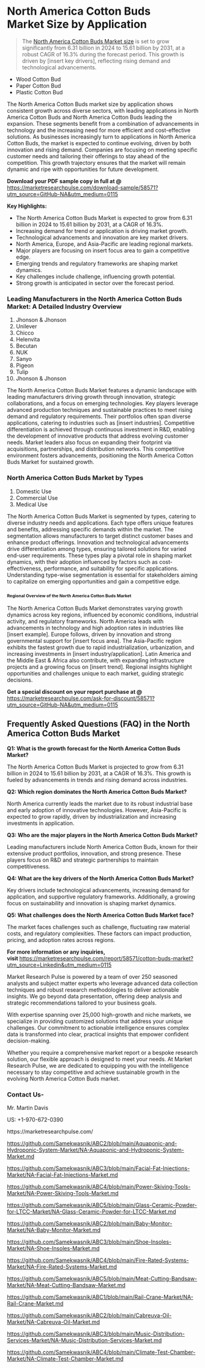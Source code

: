 <h1>North America Cotton Buds Market&nbsp;Size by Application</h1><blockquote><p>The <a href="https://marketresearchpulse.com/download-sample/58571?utm_source=GitHub-NA&amp;utm_medium=0115">North America Cotton Buds Market size</a> is set to grow significantly from 6.31 billion in 2024 to 15.61 billion by 2031, at a robust CAGR of 16.3% during the forecast period. This growth is driven by [insert key drivers], reflecting rising demand and technological advancements.</p></blockquote><ul><li>Wood Cotton Bud<li> Paper Cotton Bud<li> Plastic Cotton Bud</li></ul><p>The North America Cotton Buds market size by application shows consistent growth across diverse sectors, with leading applications in North America Cotton Buds and North America Cotton Buds leading the expansion. These segments benefit from a combination of advancements in technology and the increasing need for more efficient and cost-effective solutions. As businesses increasingly turn to applications in North America Cotton Buds, the market is expected to continue evolving, driven by both innovation and rising demand. Companies are focusing on meeting specific customer needs and tailoring their offerings to stay ahead of the competition. This growth trajectory ensures that the market will remain dynamic and ripe with opportunities for future development.</p><p><strong>Download your PDF sample copy in full at @ </strong><a href="https://marketresearchpulse.com/download-sample/58571?utm_source=GitHub-NA&amp;utm_medium=0115">https://marketresearchpulse.com/download-sample/58571?utm_source=GitHub-NA&amp;utm_medium=0115</a></p><p><strong>Key Highlights: </strong></p><ul><li>The North America Cotton Buds Market is expected to grow from 6.31 billion in 2024 to 15.61 billion by 2031, at a CAGR of 16.3%.</li><li>Increasing demand for trend or application is driving market growth.</li><li>Technological advancements and innovation are key market drivers.</li><li>North America, Europe, and Asia-Pacific are leading regional markets.</li><li>Major players are focusing on insert focus area to gain a competitive edge.</li><li>Emerging trends and regulatory frameworks are shaping market dynamics.</li><li>Key challenges include challenge, influencing growth potential.</li><li>Strong growth is anticipated in sector over the forecast period.</li></ul><h3>Leading Manufacturers in the North America Cotton Buds Market: A Detailed Industry Overview</h3><ol><li>Jhonson & Jhonson</li><li>Unilever</li><li>Chicco</li><li>Helenvita</li><li>Becutan</li><li>NUK</li><li>Sanyo</li><li>Pigeon</li><li>Tulip</li><li>Jhonson & Jhonson</li></ol><div class="flex max-w-full flex-col flex-grow"><div class="min-h-8 text-message flex w-full flex-col items-end gap-2 whitespace-normal break-words [.text-message+&amp;]:mt-5" dir="auto" data-message-author-role="assistant" data-message-id="fd8432e4-4910-450d-b182-61b7bfb0a01f" data-message-model-slug="gpt-4o"><div class="flex w-full flex-col gap-1 empty:hidden first:pt-[3px]"><div class="markdown prose w-full break-words dark:prose-invert light"><p>The North America Cotton Buds Market features a dynamic landscape with leading manufacturers driving growth through innovation, strategic collaborations, and a focus on emerging technologies. Key players leverage advanced production techniques and sustainable practices to meet rising demand and regulatory requirements. Their portfolios often span diverse applications, catering to industries such as [insert industries]. Competitive differentiation is achieved through continuous investment in R&amp;D, enabling the development of innovative products that address evolving customer needs. Market leaders also focus on expanding their footprint via acquisitions, partnerships, and distribution networks. This competitive environment fosters advancements, positioning the North America Cotton Buds Market for sustained growth.</p></div></div></div></div><h3>North America Cotton Buds Market by Types</h3><ol><li>Domestic Use<li> Commercial Use<li> Medical Use</li></ol><div class="flex max-w-full flex-col flex-grow"><div class="min-h-8 text-message flex w-full flex-col items-end gap-2 whitespace-normal break-words [.text-message+&amp;]:mt-5" dir="auto" data-message-author-role="assistant" data-message-id="084470be-0bb7-4664-bddf-5156b4f41249" data-message-model-slug="gpt-4o-mini"><div class="flex w-full flex-col gap-1 empty:hidden first:pt-[3px]"><div class="markdown prose w-full break-words dark:prose-invert light"><p>The North America Cotton Buds Market is segmented by types, catering to diverse industry needs and applications. Each type offers unique features and benefits, addressing specific demands within the market. The segmentation allows manufacturers to target distinct customer bases and enhance product offerings. Innovation and technological advancements drive differentiation among types, ensuring tailored solutions for varied end-user requirements. These types play a pivotal role in shaping market dynamics, with their adoption influenced by factors such as cost-effectiveness, performance, and suitability for specific applications. Understanding type-wise segmentation is essential for stakeholders aiming to capitalize on emerging opportunities and gain a competitive edge.</p></div></div></div></div><h3><span style="font-size: 11px;">Regional Overview of the North America Cotton Buds Market</span></h3><div class="flex max-w-full flex-col flex-grow"><div class="min-h-8 text-message flex w-full flex-col items-end gap-2 whitespace-normal break-words [.text-message+&amp;]:mt-5" dir="auto" data-message-author-role="assistant" data-message-id="e9038762-ce64-4e30-91c9-9bd413514231" data-message-model-slug="gpt-4o-mini"><div class="flex w-full flex-col gap-1 empty:hidden first:pt-[3px]"><div class="markdown prose w-full break-words dark:prose-invert light"><p>The North America Cotton Buds Market demonstrates varying growth dynamics across key regions, influenced by economic conditions, industrial activity, and regulatory frameworks. North America leads with advancements in technology and high adoption rates in industries like [insert example]. Europe follows, driven by innovation and strong governmental support for [insert focus area]. The Asia-Pacific region exhibits the fastest growth due to rapid industrialization, urbanization, and increasing investments in [insert industry/application]. Latin America and the Middle East &amp; Africa also contribute, with expanding infrastructure projects and a growing focus on [insert trend]. Regional insights highlight opportunities and challenges unique to each market, guiding strategic decisions.</p></div></div></div></div><p><strong>Get a special discount on your report purchase at @ </strong><a href="https://marketresearchpulse.com/ask-for-discount/58571?utm_source=GitHub-NA&amp;utm_medium=0115">https://marketresearchpulse.com/ask-for-discount/58571?utm_source=GitHub-NA&amp;utm_medium=0115</a></p><h2>Frequently Asked Questions (FAQ) in the North America Cotton Buds Market</h2><p><strong>Q1: What is the growth forecast for the North America Cotton Buds Market?</strong></p><p>The North America Cotton Buds Market is projected to grow from 6.31 billion in 2024 to 15.61 billion by 2031, at a CAGR of 16.3%. This growth is fueled by advancements in trends and rising demand across industries.</p><p><strong>Q2: Which region dominates the North America Cotton Buds Market?</strong></p><p>North America currently leads the market due to its robust industrial base and early adoption of innovative technologies. However, Asia-Pacific is expected to grow rapidly, driven by industrialization and increasing investments in application.</p><p><strong>Q3: Who are the major players in the North America Cotton Buds Market?</strong></p><p>Leading manufacturers include North America Cotton Buds, known for their extensive product portfolios, innovation, and strong presence. These players focus on R&amp;D and strategic partnerships to maintain competitiveness.</p><p><strong>Q4: What are the key drivers of the North America Cotton Buds Market?</strong></p><p>Key drivers include technological advancements, increasing demand for application, and supportive regulatory frameworks. Additionally, a growing focus on sustainability and innovation is shaping market dynamics.</p><p><strong>Q5: What challenges does the North America Cotton Buds Market face?</strong></p><p>The market faces challenges such as challenge, fluctuating raw material costs, and regulatory complexities. These factors can impact production, pricing, and adoption rates across regions.</p><p><strong>For more information or any inquiries, visit&nbsp;</strong><a href="https://marketresearchpulse.com/report/58571/cotton-buds-market?utm_source=Linkedin&utm_medium=0115">https://marketresearchpulse.com/report/58571/cotton-buds-market?utm_source=Linkedin&utm_medium=0115</a></p><p>Market Research Pulse is powered by a team of over 250 seasoned analysts and subject matter experts who leverage advanced data collection techniques and robust research methodologies to deliver actionable insights. We go beyond data presentation, offering deep analysis and strategic recommendations tailored to your business goals.</p><p>With expertise spanning over 25,000 high-growth and niche markets, we specialize in providing customized solutions that address your unique challenges. Our commitment to actionable intelligence ensures complex data is transformed into clear, practical insights that empower confident decision-making.</p><p>Whether you require a comprehensive market report or a bespoke research solution, our flexible approach is designed to meet your needs. At Market Research Pulse, we are dedicated to equipping you with the intelligence necessary to stay competitive and achieve sustainable growth in the evolving North America Cotton Buds market.</p><h3><strong>Contact Us-</strong></h3><p>Mr. Martin Davis</p><p>US: +1-970-672-0390</p><p>https://marketresearchpulse.com/</p><p><a href="https://github.com/Samekwasnik/ABC2/blob/main/Aquaponic-and-Hydroponic-System-Market/NA-Aquaponic-and-Hydroponic-System-Market.md">https://github.com/Samekwasnik/ABC2/blob/main/Aquaponic-and-Hydroponic-System-Market/NA-Aquaponic-and-Hydroponic-System-Market.md</a></p><p><a href="https://github.com/Samekwasnik/ABC3/blob/main/Facial-Fat-Injections-Market/NA-Facial-Fat-Injections-Market.md">https://github.com/Samekwasnik/ABC3/blob/main/Facial-Fat-Injections-Market/NA-Facial-Fat-Injections-Market.md</a></p><p><a href="https://github.com/Samekwasnik/ABC4/blob/main/Power-Skiving-Tools-Market/NA-Power-Skiving-Tools-Market.md">https://github.com/Samekwasnik/ABC4/blob/main/Power-Skiving-Tools-Market/NA-Power-Skiving-Tools-Market.md</a></p><p><a href="https://github.com/Samekwasnik/ABC5/blob/main/Glass-Ceramic-Powder-for-LTCC-Market/NA-Glass-Ceramic-Powder-for-LTCC-Market.md">https://github.com/Samekwasnik/ABC5/blob/main/Glass-Ceramic-Powder-for-LTCC-Market/NA-Glass-Ceramic-Powder-for-LTCC-Market.md</a></p><p><a href="https://github.com/Samekwasnik/ABC2/blob/main/Baby-Monitor-Market/NA-Baby-Monitor-Market.md">https://github.com/Samekwasnik/ABC2/blob/main/Baby-Monitor-Market/NA-Baby-Monitor-Market.md</a></p><p><a href="https://github.com/Samekwasnik/ABC3/blob/main/Shoe-Insoles-Market/NA-Shoe-Insoles-Market.md">https://github.com/Samekwasnik/ABC3/blob/main/Shoe-Insoles-Market/NA-Shoe-Insoles-Market.md</a></p><p><a href="https://github.com/Samekwasnik/ABC4/blob/main/Fire-Rated-Systems-Market/NA-Fire-Rated-Systems-Market.md">https://github.com/Samekwasnik/ABC4/blob/main/Fire-Rated-Systems-Market/NA-Fire-Rated-Systems-Market.md</a></p><p><a href="https://github.com/Samekwasnik/ABC5/blob/main/Meat-Cutting-Bandsaw-Market/NA-Meat-Cutting-Bandsaw-Market.md">https://github.com/Samekwasnik/ABC5/blob/main/Meat-Cutting-Bandsaw-Market/NA-Meat-Cutting-Bandsaw-Market.md</a></p><p><a href="https://github.com/Samekwasnik/ABC1/blob/main/Rail-Crane-Market/NA-Rail-Crane-Market.md">https://github.com/Samekwasnik/ABC1/blob/main/Rail-Crane-Market/NA-Rail-Crane-Market.md</a></p><p><a href="https://github.com/Samekwasnik/ABC2/blob/main/Cabreuva-Oil-Market/NA-Cabreuva-Oil-Market.md">https://github.com/Samekwasnik/ABC2/blob/main/Cabreuva-Oil-Market/NA-Cabreuva-Oil-Market.md</a></p><p><a href="https://github.com/Samekwasnik/ABC3/blob/main/Music-Distribution-Services-Market/NA-Music-Distribution-Services-Market.md">https://github.com/Samekwasnik/ABC3/blob/main/Music-Distribution-Services-Market/NA-Music-Distribution-Services-Market.md</a></p><p><a href="https://github.com/Samekwasnik/ABC4/blob/main/Climate-Test-Chamber-Market/NA-Climate-Test-Chamber-Market.md">https://github.com/Samekwasnik/ABC4/blob/main/Climate-Test-Chamber-Market/NA-Climate-Test-Chamber-Market.md</a></p>
